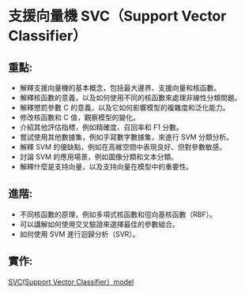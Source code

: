 # 支援向量機 SVC（Support Vector Classifier）

## 重點:
- 解釋支援向量機的基本概念，包括最大邊界、支援向量和核函數。
- 解釋核函數的意義，以及如何使用不同的核函數來處理非線性分類問題。
- 解釋懲罰參數 C 的意義，以及它如何影響模型的複雜度和泛化能力。
- 修改核函數和 C 值，觀察模型的變化。
- 介紹其他評估指標，例如精確度、召回率和 F1 分數。
- 嘗試使用其他數據集，例如手寫數字數據集，來進行 SVM 分類分析。
- 解釋 SVM 的優缺點，例如在高維空間中表現良好、但對參數敏感。
- 討論 SVM 的應用場景，例如圖像分類和文本分類。
- 解釋什麼是支持向量，以及支持向量在模型中的重要性。

## 進階:
- 不同核函數的原理，例如多項式核函數和徑向基核函數（RBF）。
- 可以講解如何使用交叉驗證來選擇最佳的參數組合。
- 如何使用 SVM 進行迴歸分析（SVR）。

## 實作:
[SVC(Support Vector Classifier）model](./sklearn實作1.ipynb)